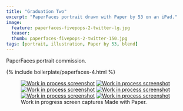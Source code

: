 ```yaml
---
title: "Graduation Two"
excerpt: "PaperFaces portrait drawn with Paper by 53 on an iPad."
image: 
  feature: paperfaces-fivepops-2-twitter-lg.jpg
  teaser:
  thumb: paperfaces-fivepops-2-twitter-150.jpg
tags: [portrait, illustration, Paper by 53, blend]
---
```


PaperFaces portrait commission.

{% include boilerplate/paperfaces-4.html %}

<figure class="third">
  <a href="{{ site.url }}/images/paperfaces-fivepops-2-process-1-lg.jpg"><img src="{{ site.url }}/images/paperfaces-fivepops-2-process-1-600.jpg" alt="Work in process screenshot"></a>
  <a href="{{ site.url }}/images/paperfaces-fivepops-2-process-2-lg.jpg"><img src="{{ site.url }}/images/paperfaces-fivepops-2-process-2-600.jpg" alt="Work in process screenshot"></a>
  <a href="{{ site.url }}/images/paperfaces-fivepops-2-process-3-lg.jpg"><img src="{{ site.url }}/images/paperfaces-fivepops-2-process-3-600.jpg" alt="Work in process screenshot"></a>
  <a href="{{ site.url }}/images/paperfaces-fivepops-2-process-4-lg.jpg"><img src="{{ site.url }}/images/paperfaces-fivepops-2-process-4-600.jpg" alt="Work in process screenshot"></a>
  <a href="{{ site.url }}/images/paperfaces-fivepops-2-process-5-lg.jpg"><img src="{{ site.url }}/images/paperfaces-fivepops-2-process-5-600.jpg" alt="Work in process screenshot"></a>
  <a href="{{ site.url }}/images/paperfaces-fivepops-2-process-6-lg.jpg"><img src="{{ site.url }}/images/paperfaces-fivepops-2-process-6-600.jpg" alt="Work in process screenshot"></a>
  <figcaption>Work in progress screen captures Made with Paper.</figcaption>
</figure>